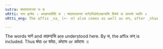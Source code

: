 ```yaml
---
sutra: षष्ठाष्टमाभ्यां ञ च
vRtti: भाग इत्येव । अच्छन्दसीति च । षष्ठाष्टमाभ्यां भागेऽभिधेयेऽच्छन्दसि विषये ञः प्रत्ययो भवति ॥
vRtti_eng: The affix _na_ (+- अ) also comes as well as अन्, after _shastha_ and _ashtama_, when a 'part' is meant, but not in the _Chhandas_.

---
```

The words भागे and अछन्दसि are understood here. By च, the affix अन् is included. Thus ष꣡ष्ठः or षा꣡ष्ठः, अ꣡ष्टमः or आ꣡ष्टमः ॥